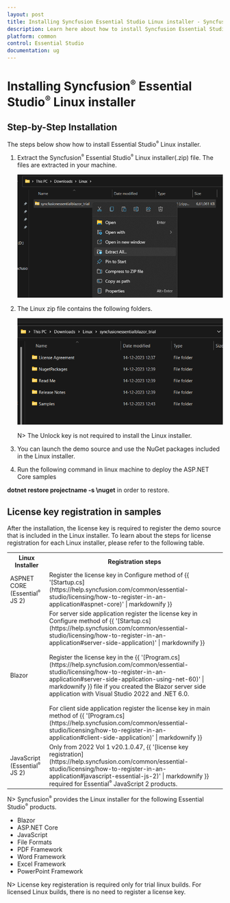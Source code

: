 ```yaml
---
layout: post
title: Installing Syncfusion Essential Studio Linux installer - Syncfusion
description: Learn here about how to install Syncfusion Essential Studio Linux installer after downloading from our Syncfusion website.
platform: common
control: Essential Studio
documentation: ug
---
```


# Installing Syncfusion<sup style="font-size:70%">&reg;</sup> Essential Studio<sup style="font-size:70%">&reg;</sup> Linux installer

## Step-by-Step Installation

The steps below show how to install Essential Studio<sup style="font-size:70%">&reg;</sup> Linux installer.

1. Extract the Syncfusion<sup style="font-size:70%">&reg;</sup> Essential Studio<sup style="font-size:70%">&reg;</sup> Linux installer(.zip) file. The files are extracted in your machine.

   ![Welcome wizard](images/Linux_Installer1.png)
   

2. The Linux zip file contains the following folders.

   ![License Agreement](images/Linux_Installer2.png)   
   
   N> The Unlock key is not required to install the Linux installer.


4. You can launch the demo source and use the NuGet packages included in the Linux installer.


5. Run the following command in linux machine to deploy the ASP.NET Core samples
 
  **dotnet restore projectname -s \nuget** in order to restore.

## License key registration in samples

After the installation, the license key is required to register the demo source that is included in the Linux installer. To learn about the steps for license registration for each Linux installer, please refer to the following table.

<table>
<tr>
<th>Linux Installer</th>
<th>Registration steps</th>
</tr>
<tr>
<td>ASPNET CORE (Essential<sup style="font-size:70%">&reg;</sup> JS 2)</td>
<td>Register the license key in Configure method of {{ '[Startup.cs](https://help.syncfusion.com/common/essential-studio/licensing/how-to-register-in-an-application#aspnet-core)' | markdownify }}</td>
</tr>
<tr>
<td>Blazor</td>
<td>For server side application register the license key in Configure method of {{ '[Startup.cs](https://help.syncfusion.com/common/essential-studio/licensing/how-to-register-in-an-application#server-side-application)' | markdownify }}<br /><br />Register the license key in the {{ '[Program.cs](https://help.syncfusion.com/common/essential-studio/licensing/how-to-register-in-an-application#server-side-application-using-net-60)' | markdownify }} file if you created the Blazor server side application with Visual Studio 2022 and .NET 6.0.<br /><br />For client side application register the license key in main method of {{ '[Program.cs](https://help.syncfusion.com/common/essential-studio/licensing/how-to-register-in-an-application#client-side-application)' | markdownify }}</td>
</tr>

<tr>
<td>JavaScript (Essential<sup style="font-size:70%">&reg;</sup> JS 2)</td>
<td>Only from 2022 Vol 1 v20.1.0.47, {{ '[license key registration](https://help.syncfusion.com/common/essential-studio/licensing/how-to-register-in-an-application#javascript-essential-js-2)' | markdownify }} required for Essential<sup style="font-size:70%">&reg;</sup> JavaScript 2 products.</td>
</tr>
</table>

N> Syncfusion<sup style="font-size:70%">&reg;</sup> provides the Linux installer for the following Essential Studio<sup style="font-size:70%">&reg;</sup> products.
<br>
* Blazor
* ASP.NET Core
* JavaScript
* File Formats
* PDF Framework
* Word Framework
* Excel Framework
* PowerPoint Framework

N> License key registeration is required only for trial linux builds. For licensed Linux builds, there is no need to register a license key.